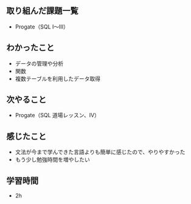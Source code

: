 ## 取り組んだ課題一覧
- Progate（SQL Ⅰ～Ⅲ）
## わかったこと
- データの管理や分析
- 関数
- 複数テーブルを利用したデータ取得    
## 次やること
- Progate（SQL 道場レッスン、Ⅳ）
## 感じたこと
- 文法が今まで学んできた言語よりも簡単に感じたので、やりやすかった
- もう少し勉強時間を増やしたい        
## 学習時間
- 2h
